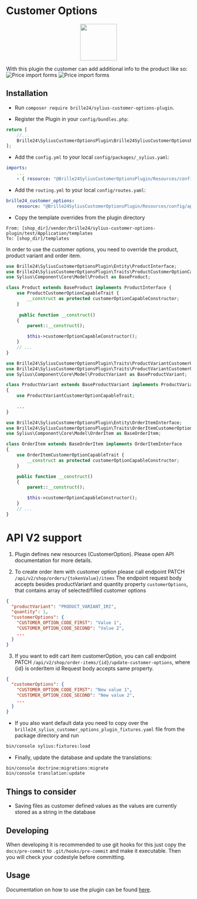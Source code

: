 # Customer Options
<p align="center"><img src="https://sylius.com/assets/badge-approved-by-sylius.png" width="100px"></p>

With this plugin the customer can add additional info to the product like so:
![Price import forms](docs/images/customeroption_frontend.png "The customer can upload a file")
![Price import forms](docs/images/customeroption_frontend_cart.png "And it will be displayed in the cart")

## Installation

* Run `composer require brille24/sylius-customer-options-plugin`.

* Register the Plugin in your `config/bundles.php`:

```php
return [
    //...
    Brille24\SyliusCustomerOptionsPlugin\Brille24SyliusCustomerOptionsPlugin::class => ['all' => true],
];
```
* Add the `config.yml` to your local `config/packages/_sylius.yaml`:
```yaml
imports:
    ...
    - { resource: "@Brille24SyliusCustomerOptionsPlugin/Resources/config/app/config.yml" }
```

* Add the `routing.yml` to your local `config/routes.yaml`:
```yaml
brille24_customer_options:
    resource: "@Brille24SyliusCustomerOptionsPlugin/Resources/config/app/routing.yml"
```

* Copy the template overrides from the plugin directory
```
From: [shop_dir]/vendor/brille24/sylius-customer-options-plugin/test/Application/templates
To: [shop_dir]/templates
```

In order to use the customer options, you need to override the product, product variant and order item.
```php
use Brille24\SyliusCustomerOptionsPlugin\Entity\ProductInterface;
use Brille24\SyliusCustomerOptionsPlugin\Traits\ProductCustomerOptionCapableTrait;
use Sylius\Component\Core\Model\Product as BaseProduct;

class Product extends BaseProduct implements ProductInterface {
    use ProductCustomerOptionCapableTrait {
        __construct as protected customerOptionCapableConstructor;
    }
    
     public function __construct()
    {
        parent::__construct();

        $this->customerOptionCapableConstructor();
    }
    // ...
}
```

```php
use Brille24\SyliusCustomerOptionsPlugin\Traits\ProductVariantCustomerOptionCapableTraitInterface;
use Brille24\SyliusCustomerOptionsPlugin\Traits\ProductVariantCustomerOptionCapableTrait;
use Sylius\Component\Core\Model\ProductVariant as BaseProductVariant;

class ProductVariant extends BaseProductVariant implements ProductVariantCustomerOptionCapableTraitInterface
{
    use ProductVariantCustomerOptionCapableTrait;
    
    ...
}
```

```php
use Brille24\SyliusCustomerOptionsPlugin\Entity\OrderItemInterface;
use Brille24\SyliusCustomerOptionsPlugin\Traits\OrderItemCustomerOptionCapableTrait;
use Sylius\Component\Core\Model\OrderItem as BaseOrderItem;

class OrderItem extends BaseOrderItem implements OrderItemInterface
{
    use OrderItemCustomerOptionCapableTrait {
        __construct as protected customerOptionCapableConstructor;
    }

    public function __construct()
    {
        parent::__construct();

        $this->customerOptionCapableConstructor();
    }
    // ...
}
```

# API V2 support

1. Plugin defines new resources (CustomerOption). Please open API documentation for more details.

2. To create order item with customer option please call endpoint PATCH `/api/v2/shop/orders/{tokenValue}/items`
The endpoint request body accepts besides productVariant and quantity property `customerOptions`, that contains array of selected/filled customer options
```JSON
{
  "productVariant": "PRODUCT_VARIANT_IRI",
  "quantity": 1,
  "customerOptions": {
    "CUSTOMER_OPTION_CODE_FIRST": "Value 1",
    "CUSTOMER_OPTION_CODE_SECOND": "Value 2",
    ...  
  }
}
```

3. If you want to edit cart item customerOption, you can call endpoint PATCH `/api/v2/shop/order-items/{id}/update-customer-options`, where {id} is orderItem id
Request body accepts same property.
```JSON
{
  "customerOptions": {
    "CUSTOMER_OPTION_CODE_FIRST": "New value 1",
    "CUSTOMER_OPTION_CODE_SECOND": "New value 2",
    ...  
  }
}
```


* If you also want default data you need to copy over the `brille24_sylius_customer_options_plugin_fixtures.yaml` file from the package directory and run
```bash
bin/console sylius:fixtures:load
```

* Finally, update the database and update the translations:
```bash
bin/console doctrine:migrations:migrate
bin/console translation:update
```

## Things to consider
* Saving files as customer defined values as the values are currently stored as a string in the database

## Developing
When developing it is recommended to use git hooks for this just copy the `docs/pre-commit` to `.git/hooks/pre-commit` and make it executable. Then you will check your codestyle before committing.

## Usage
Documentation on how to use the plugin can be found [here](docs/usage.md).
